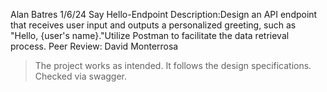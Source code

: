 Alan Batres
1/6/24
Say Hello-Endpoint
Description:Design an API endpoint that receives user input and outputs a personalized greeting, such as "Hello, {user's name}."Utilize Postman to facilitate the data retrieval process.
Peer Review: David Monterrosa
>The project works as intended. It follows the design specifications. Checked via swagger.

